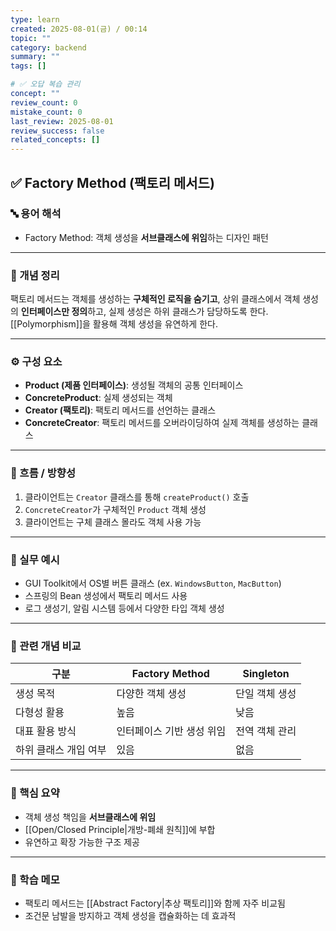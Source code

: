 ```yaml
---
type: learn
created: 2025-08-01(금) / 00:14
topic: ""
category: backend
summary: ""
tags: []

# ✅ 오답 복습 관리
concept: ""
review_count: 0
mistake_count: 0
last_review: 2025-08-01
review_success: false
related_concepts: []
---
```

## ✅ Factory Method (팩토리 메서드)

### 🔤 용어 해석
- Factory Method: 객체 생성을 **서브클래스에 위임**하는 디자인 패턴

---

### 📌 개념 정리
팩토리 메서드는 객체를 생성하는 **구체적인 로직을 숨기고**, 상위 클래스에서 객체 생성의 **인터페이스만 정의**하고, 실제 생성은 하위 클래스가 담당하도록 한다. [[Polymorphism]]을 활용해 객체 생성을 유연하게 한다.

---

### ⚙️ 구성 요소
- **Product (제품 인터페이스)**: 생성될 객체의 공통 인터페이스
- **ConcreteProduct**: 실제 생성되는 객체
- **Creator (팩토리)**: 팩토리 메서드를 선언하는 클래스
- **ConcreteCreator**: 팩토리 메서드를 오버라이딩하여 실제 객체를 생성하는 클래스

---

### 🧭 흐름 / 방향성
1. 클라이언트는 `Creator` 클래스를 통해 `createProduct()` 호출
2. `ConcreteCreator`가 구체적인 `Product` 객체 생성
3. 클라이언트는 구체 클래스 몰라도 객체 사용 가능

---

### 💬 실무 예시
- GUI Toolkit에서 OS별 버튼 클래스 (ex. `WindowsButton`, `MacButton`)
- 스프링의 Bean 생성에서 팩토리 메서드 사용
- 로그 생성기, 알림 시스템 등에서 다양한 타입 객체 생성

---

### 🔁 관련 개념 비교
| 구분                  | Factory Method              | Singleton                         |
|-----------------------|-----------------------------|------------------------------------|
| 생성 목적             | 다양한 객체 생성            | 단일 객체 생성                     |
| 다형성 활용           | 높음                        | 낮음                              |
| 대표 활용 방식        | 인터페이스 기반 생성 위임   | 전역 객체 관리                     |
| 하위 클래스 개입 여부 | 있음                        | 없음                              |

---

### 🎯 핵심 요약
- 객체 생성 책임을 **서브클래스에 위임**
- [[Open/Closed Principle|개방-폐쇄 원칙]]에 부합
- 유연하고 확장 가능한 구조 제공

---

### 🧠 학습 메모
- 팩토리 메서드는 [[Abstract Factory|추상 팩토리]]와 함께 자주 비교됨
- 조건문 남발을 방지하고 객체 생성을 캡슐화하는 데 효과적
